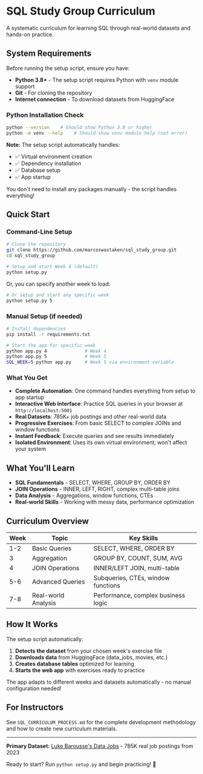 # SQL Study Group Curriculum

A systematic curriculum for learning SQL through real-world datasets and hands-on practice.

## System Requirements

Before running the setup script, ensure you have:

- **Python 3.8+** - The setup script requires Python with `venv` module support
- **Git** - For cloning the repository
- **Internet connection** - To download datasets from HuggingFace

### Python Installation Check
```bash
python --version    # Should show Python 3.8 or higher
python -m venv --help    # Should show venv module help (not error)
```

**Note:** The setup script automatically handles:
- ✅ Virtual environment creation
- ✅ Dependency installation
- ✅ Database setup
- ✅ App startup

You don't need to install any packages manually - the script handles everything!

## Quick Start

### Command-Line Setup
```bash
# Clone the repository
git clone https://github.com/marcoswastaken/sql_study_group.git
cd sql_study_group
```

```bash
# Setup and start Week 4 (default)
python setup.py
```

Or, you can specify another week to load:
```bash
# Or setup and start any specific week
python setup.py 5
```

### Manual Setup (if needed)
```bash
# Install dependencies
pip install -r requirements.txt

# Start the app for specific week
python app.py 4              # Week 4
python app.py 5              # Week 5
SQL_WEEK=5 python app.py     # Week 5 via environment variable
```

### What You Get
- **Complete Automation**: One command handles everything from setup to app startup
- **Interactive Web Interface**: Practice SQL queries in your browser at `http://localhost:5001`
- **Real Datasets**: 785K+ job postings and other real-world data
- **Progressive Exercises**: From basic SELECT to complex JOINs and window functions
- **Instant Feedback**: Execute queries and see results immediately
- **Isolated Environment**: Uses its own virtual environment, won't affect your system

## What You'll Learn

- **SQL Fundamentals** - SELECT, WHERE, GROUP BY, ORDER BY
- **JOIN Operations** - INNER, LEFT, RIGHT, complex multi-table joins
- **Data Analysis** - Aggregations, window functions, CTEs
- **Real-world Skills** - Working with messy data, performance optimization

## Curriculum Overview

| Week | Topic | Key Skills |
|------|-------|------------|
| 1-2 | Basic Queries | SELECT, WHERE, ORDER BY |
| 3 | Aggregation | GROUP BY, COUNT, SUM, AVG |
| 4 | JOIN Operations | INNER/LEFT JOIN, multi-table |
| 5-6 | Advanced Queries | Subqueries, CTEs, window functions |
| 7-8 | Real-world Analysis | Performance, complex business logic |

## How It Works

The setup script automatically:
1. **Detects the dataset** from your chosen week's exercise file
2. **Downloads data** from HuggingFace (data_jobs, movies, etc.)
3. **Creates database tables** optimized for learning
4. **Starts the web app** with exercises ready to practice

The app adapts to different weeks and datasets automatically - no manual configuration needed!

## For Instructors

See `SQL_CURRICULUM_PROCESS.md` for the complete development methodology and how to create new curriculum materials.

---

**Primary Dataset:** [Luke Barousse's Data Jobs](https://huggingface.co/datasets/lukebarousse/data_jobs) - 785K real job postings from 2023

Ready to start? Run `python setup.py` and begin practicing! 🚀
